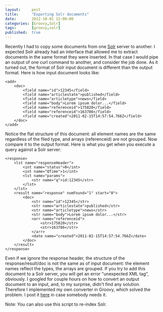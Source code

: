 ```yaml
---
layout:     post
title:      "Exporting Solr documents"
date:       2012-10-01 12:00:00
categories: [Groovy,Solr]
tags:       [groovy,solr]
published:  true
---
```


Recently I had to copy some documents from one [Solr][1] server to another. I expected Solr already had an interface that allowed me to extract documents in the same format they were inserted. In that case I would pipe an output of one curl command to another, and consider the job done. As it turned out, the format of Solr input document is different than the output format. Here is how input document looks like:

    <add>
        <doc>
            <field name="id">12345</field>
            <field name="articlestate">published</field>
            <field name="articletype">news</field>
            <field name="body">Lorem ipsum dolor...</field>
            <field name="referenceid">175820</field>
            <field name="referenceid">163786</field>
            <field name="created">2011-02-15T14:57:54.766Z</field>
        </doc>
    </add>

Notice the flat structure of this document: all element names are the same regardless of the filed type, and arrays (referenceid) are not grouped. Now compare it to the output format. Here is what you get when you execute a query against a Solr server:

    <response>
        <lst name="responseHeader">
            <int name="status">0</int>
            <int name="QTime">1</int>
            <lst name="params">
                <str name="q">id:12345</str>
            </lst>
        </lst>
        <result name="response" numFound="1" start="0">
            <doc>
                <str name="id">12345</str>
                <str name="articlestate">published</str>
                <str name="articletype">news</str>
                <str name="body">Lorem ipsum dolor...</str>
                <arr name="referenceid">
                    <str>175820</str>
                    <str>163786</str>
                </arr>
                <date name="created">2011-02-15T14:57:54.766Z</date>
            </doc>
        </result>
    </response>

Even if we ignore the response header, the structure of the response/result/doc is not the same as of input document: the element names reflect the types, the arrays are grouped. If you try to add this document to a Solr server, you will get an error "unexpected XML tag", obviously. I googled for couple hours on how to convert an output document to an input, and, to my surprise, didn't find any solution. Therefore I implemented my own converter in Groovy, which solved the problem. I post it [here][2] in case somebody needs it.

Note: You can also use this script to re-index Solr.

[1]: http://lucene.apache.org/solr/
[2]: http://gist.github.com/3813775
